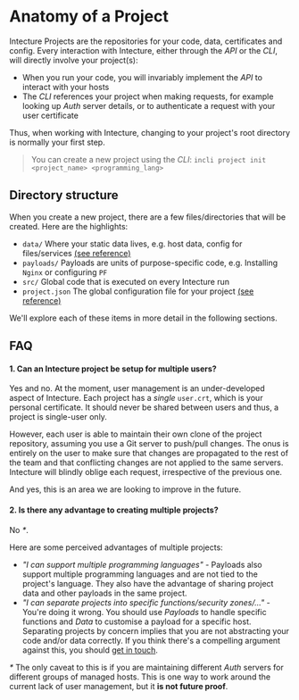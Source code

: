 # Anatomy of a Project

Intecture Projects are the repositories for your code, data, certificates and config. Every interaction with Intecture, either through the _API_ or the _CLI_, will directly involve your project(s):
- When you run your code, you will invariably implement the _API_ to interact with your hosts
- The _CLI_ references your project when making requests, for example looking up _Auth_ server details, or to authenticate a request with your user certificate

Thus, when working with Intecture, changing to your project's root directory is normally your first step.

> You can create a new project using the _CLI_: `incli project init <project_name> <programming_lang>`

## Directory structure

When you create a new project, there are a few files/directories that will be created. Here are the highlights:
- `data/` Where your static data lives, e.g. host data, config for files/services [(see reference)](ch05-05-03-reference-projects-data.html)
- `payloads/` Payloads are units of purpose-specific code, e.g. Installing `Nginx` or configuring `PF`
- `src/` Global code that is executed on every Intecture run
- `project.json` The global configuration file for your project [(see reference)](ch05-05-01-reference-projects-json.html)

We'll explore each of these items in more detail in the following sections.

## FAQ

#### 1. Can an Intecture project be setup for multiple users?

Yes and no. At the moment, user management is an under-developed aspect of Intecture. Each project has a _single_ `user.crt`, which is your personal certificate. It should never be shared between users and thus, a project is single-user only.

However, each user is able to maintain their own clone of the project repository, assuming you use a Git server to push/pull changes. The onus is entirely on the user to make sure that changes are propagated to the rest of the team and that conflicting changes are not applied to the same servers. Intecture will blindly oblige each request, irrespective of the previous one.

And yes, this is an area we are looking to improve in the future.

#### 2. Is there any advantage to creating multiple projects?

No _*_.

Here are some perceived advantages of multiple projects:
- _"I can support multiple programming languages"_ - Payloads also support multiple programming languages and are not tied to the project's language. They also have the advantage of sharing project data and other payloads in the same project.
- _"I can separate projects into specific functions/security zones/..."_ - You're doing it wrong. You should use _Payloads_ to handle specific functions and _Data_ to customise a payload for a specific host. Separating projects by concern implies that you are not abstracting your code and/or data correctly. If you think there's a compelling argument against this, you should [get in touch](https://intecture.io/#Get%20in%20touch).

_*_ The only caveat to this is if you are maintaining different _Auth_ servers for different groups of managed hosts. This is one way to work around the current lack of user management, but it **is not future proof**.
